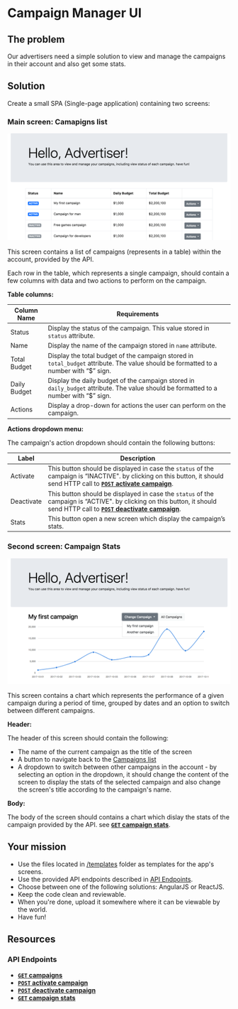 # Campaign Manager UI

## The problem

Our advertisers need a simple solution to view and manage the campaigns in their account and also get some stats.

## Solution

Create a small SPA (Single-page application) containing two screens:

### Main screen: Camapigns list

![Loading...](./campaigns-list-screen-example.png)

This screen contains a list of campaigns (represents in a table) within the account, provided by the API.

Each row in the table, which represents a single campaign, should contain a few columns with data and two actions to perform on the campaign.

**Table columns:**

| Column Name  | Requirements                                                                                                                          |
|--------------|---------------------------------------------------------------------------------------------------------------------------------------|
| Status       | Display the status of the campaign. This value stored in `status` attribute.                                                          |
| Name         | Display the name of the campaign stored in `name` attribute.                                                                          |
| Total Budget | Display the total budget of the campaign stored in `total_budget` attribute. The value should be formatted to a number with “$” sign. |
| Daily Budget | Display the daily budget of the campaign stored in `daily_budget` attribute. The value should be formatted to a number with “$” sign. |
| Actions      | Display a drop-down for actions the user can perform on the campaign.                                                                 |

**Actions dropdown menu:**

The campaign's action dropdown should contain the following buttons:

| Label | Description |
| ----- | ----------- |
| Activate | This button should be displayed in case the `status` of the campaign is “INACTIVE". by clicking on this button, it should send HTTP call to **[<code>POST</code> activate campaign](api_docs/POST_activate_campaign.md)**.  |
| Deactivate | This button should be displayed in case the `status` of the campaign is “ACTIVE". by clicking on this button, it should send HTTP call to **[<code>POST</code> deactivate campaign](api_docs/POST_deactivate_campaign.md)**.  |
| Stats | This button open a new screen which display the campaign’s stats. |

### Second screen: Campaign Stats

![Loading...](./stats-screen-example.png)

This screen contains a chart which represents the performance of a given campaign during a period of time, grouped by dates and an option to switch between different campaigns.

**Header:**

The header of this screen should contain the following:

 * The name of the current campaign as the title of the screen
 * A button to navigate back to the [Campaigns list](#main-screen-campaigns-list)
 * A dropdown to switch between other campaigns in the account - by selecting an option in the dropdown, it should change the content of the screen to display the stats of the selected campaign and also change the screen's title according to the campaign's name.

**Body:**

The body of the screen should contains a chart which dislay the stats of the campaign provided by the API. see **[<code>GET</code> campaign stats](api_docs/GET_campaign_stats.md)**.

## Your mission

 * Use the files located in [/templates](./templates/) folder as templates for the app's screens.
 * Use the provided API endpoints described in [API Endpoints](#api-endpoints).
 * Choose between one of the following solutions: AngularJS or ReactJS.
 * Keep the code clean and reviewable.
 * When you're done, upload it somewhere where it can be viewable by the world.
 * Have fun!

## Resources

### API Endpoints

- **[<code>GET</code> campaigns](api_docs/GET_campaigns.md)**
- **[<code>POST</code> activate campaign](api_docs/POST_activate_campaign.md)**
- **[<code>POST</code> deactivate campaign](api_docs/POST_deactivate_campaign.md)**
- **[<code>GET</code> campaign stats](api_docs/GET_campaign_stats.md)**